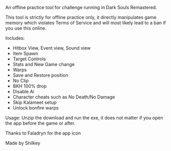 An offline practice tool for challenge running in Dark Souls Remastered.

This tool is strictly for offline practice only, it directly manipulates game memory which violates Terms of Service and will most likely lead to a ban if you use this online.

Includes:
* Hitbox View, Event view, Sound view
* Item Spawn
* Target Controls
* Stats and New Game change
* Warps
* Save and Restore position
* No Clip
* BKH 100% drop
* Disable Ai
* Character cheats such as No Death/No Damage
* Skip Kalameet setup
* Unlock bonfire warps

Usage:
Unzip the download and run the exe, it does not matter if you open the app before the game or after.

Thanks to Faladryn for the app icon

Made by Shilkey
